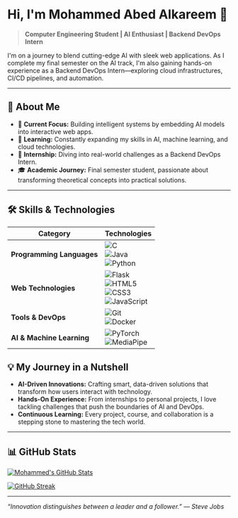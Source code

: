 # Hi, I'm Mohammed Abed Alkareem 👋

> **Computer Engineering Student | AI Enthusiast | Backend DevOps Intern**

I'm on a journey to blend cutting-edge AI with sleek web applications. As I complete my final semester on the AI track, I'm also gaining hands-on experience as a Backend DevOps Intern—exploring cloud infrastructures, CI/CD pipelines, and automation.

---

## 🚀 About Me

- 🔭 **Current Focus:** Building intelligent systems by embedding AI models into interactive web apps.
- 🌱 **Learning:** Constantly expanding my skills in AI, machine learning, and cloud technologies.
- 💼 **Internship:** Diving into real-world challenges as a Backend DevOps Intern.
- 🎓 **Academic Journey:** Final semester student, passionate about transforming theoretical concepts into practical solutions.

---

## 🛠 Skills & Technologies





| Category                  | Technologies |
|---------------------------|-------------|
| **Programming Languages** | ![C](https://img.shields.io/badge/C-00599C?style=flat&logo=c&logoColor=white) <br> ![Java](https://img.shields.io/badge/Java-ED8B00?style=flat&logo=java&logoColor=white) <br> ![Python](https://img.shields.io/badge/Python-3776AB?style=flat&logo=python&logoColor=white) |
| **Web Technologies**      | ![Flask](https://img.shields.io/badge/Flask-000000?style=flat&logo=flask&logoColor=white) <br> ![HTML5](https://img.shields.io/badge/HTML5-E34F26?style=flat&logo=html5&logoColor=white) <br> ![CSS3](https://img.shields.io/badge/CSS3-1572B6?style=flat&logo=css3&logoColor=white) <br> ![JavaScript](https://img.shields.io/badge/JavaScript-F7DF1E?style=flat&logo=javascript&logoColor=black) |
| **Tools & DevOps**        | ![Git](https://img.shields.io/badge/Git-F05032?style=flat&logo=git&logoColor=white) <br> ![Docker](https://img.shields.io/badge/Docker-2496ED?style=flat&logo=docker&logoColor=white) |
| **AI & Machine Learning** | ![PyTorch](https://img.shields.io/badge/PyTorch-EE4C2C?style=flat&logo=pytorch&logoColor=white) <br> ![MediaPipe](https://img.shields.io/badge/MediaPipe-FFCA28?style=flat) |



## 💡 My Journey in a Nutshell

- **AI-Driven Innovations:** Crafting smart, data-driven solutions that transform how users interact with technology.
- **Hands-On Experience:** From internships to personal projects, I love tackling challenges that push the boundaries of AI and DevOps.
- **Continuous Learning:** Every project, course, and collaboration is a stepping stone to mastering the tech world.

---

## 📊 GitHub Stats

[![Mohammed's GitHub Stats](https://github-readme-stats.vercel.app/api?username=Mohammed-Abed-Alkareem&count_private=true&show_icons=true&include_all_commits=true&theme=react)](https://github.com/anuraghazra/github-readme-stats)

[![GitHub Streak](https://streak-stats.demolab.com?user=Mohammed-Abed-Alkareem&theme=dark&date_format=j%20M%5B%20Y%5D)](https://git.io/streak-stats)

---


*“Innovation distinguishes between a leader and a follower.” — Steve Jobs*

